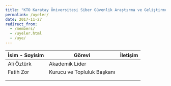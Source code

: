 ```yaml
---
title: "KTO Karatay Üniversitesi Siber Güvenlik Araştırma ve Geliştirme Topluluğu Üyeleri"
permalink: /uyeler/
date: 2017-11-27
redirect_from: 
  - /members/
  - /uyeler.html
  - /uye/
---
```


| İsim - Soyisim  | Görevi  | İletişim  |
| ------------ | ------------ | ------------ |
| Ali Öztürk  | Akademik Lider  |   |
| Fatih Zor  | Kurucu ve Topluluk Başkanı  | [<i class="fa fa-facebook" aria-hidden="true"></i>](https://fb.me/fatihhzor) [<i class="fa fa-twitter" aria-hidden="true"></i>](https://twitter.com/fatihhzor) |
|   |   |   |
|   |   |   |

